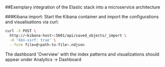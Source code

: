 ##Exemplary integration of the Elastic stack into a microservice architecture

###Kibana import:
Start the Kibana container and import the configurations and visualisations via curl:
```bash
curl -X POST \
  http://<kibana-host>:5601/api/saved_objects/_import \
  -H 'kbn-xsrf: true' \
  --form file=@<path-to-file>.ndjson
```
The dashboard 'Overview' with the index patterns and visualizations should appear under Analytics -> Dashboard
